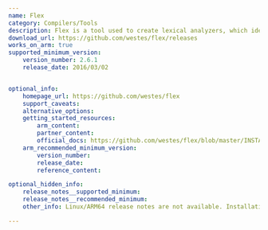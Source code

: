 ```yaml
---
name: Flex
category: Compilers/Tools
description: Flex is a tool used to create lexical analyzers, which identify patterns in text. It processes specified rules and generates C and C++ code to handle lexical analysis tasks.
download_url: https://github.com/westes/flex/releases
works_on_arm: true
supported_minimum_version:
    version_number: 2.6.1
    release_date: 2016/03/02


optional_info:
    homepage_url: https://github.com/westes/flex
    support_caveats:
    alternative_options:
    getting_started_resources:
        arm_content: 
        partner_content: 
        official_docs: https://github.com/westes/flex/blob/master/INSTALL.md
    arm_recommended_minimum_version:
        version_number:
        release_date:
        reference_content: 

optional_hidden_info:
    release_notes__supported_minimum: 
    release_notes__recommended_minimum:
    other_info: Linux/ARM64 release notes are not available. Installation and testing are done via the tar archive [2.6.1](https://github.com/westes/flex/releases/tag/v2.6.1). 

---
```

